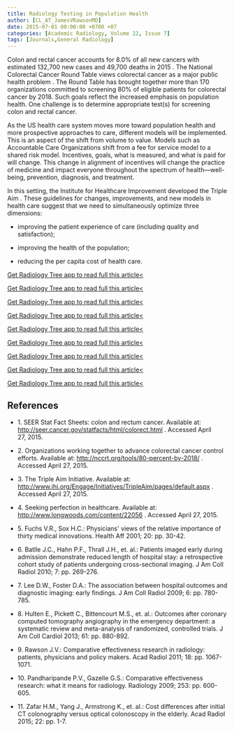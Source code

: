 ```yaml
---
title: Radiology Testing in Population Health
author: [CL_AT_JamesVRawsonMD]
date: 2015-07-01 00:00:00 +0700 +07
categories: [Academic Radiology, Volume 22, Issue 7]
tags: [Journals,General Radiology]
---
```

Colon and rectal cancer accounts for 8.0% of all new cancers with estimated 132,700 new cases and 49,700 deaths in 2015 . The National Colorectal Cancer Round Table views colorectal cancer as a major public health problem . The Round Table has brought together more than 170 organizations committed to screening 80% of eligible patients for colorectal cancer by 2018. Such goals reflect the increased emphasis on population health. One challenge is to determine appropriate test(s) for screening colon and rectal cancer.

As the US health care system moves more toward population health and more prospective approaches to care, different models will be implemented. This is an aspect of the shift from volume to value. Models such as Accountable Care Organizations shift from a fee for service model to a shared risk model. Incentives, goals, what is measured, and what is paid for will change. This change in alignment of incentives will change the practice of medicine and impact everyone throughout the spectrum of health—well-being, prevention, diagnosis, and treatment.

In this setting, the Institute for Healthcare Improvement developed the Triple Aim . These guidelines for changes, improvements, and new models in health care suggest that we need to simultaneously optimize three dimensions:

- improving the patient experience of care (including quality and satisfaction);

- improving the health of the population;

- reducing the per capita cost of health care.


[Get Radiology Tree app to read full this article<](https://clinicalpub.com/app)

[Get Radiology Tree app to read full this article<](https://clinicalpub.com/app)

[Get Radiology Tree app to read full this article<](https://clinicalpub.com/app)

[Get Radiology Tree app to read full this article<](https://clinicalpub.com/app)

[Get Radiology Tree app to read full this article<](https://clinicalpub.com/app)

[Get Radiology Tree app to read full this article<](https://clinicalpub.com/app)

[Get Radiology Tree app to read full this article<](https://clinicalpub.com/app)

[Get Radiology Tree app to read full this article<](https://clinicalpub.com/app)

[Get Radiology Tree app to read full this article<](https://clinicalpub.com/app)

## References

- 1\.  SEER Stat Fact Sheets: colon and rectum cancer. Available at:  http://seer.cancer.gov/statfacts/html/colorect.html  . Accessed April 27, 2015.


- 2\.  Organizations working together to advance colorectal cancer control efforts. Available at:  http://nccrt.org/tools/80-percent-by-2018/  . Accessed April 27, 2015.


- 3\.  The Triple Aim Initiative. Available at:  http://www.ihi.org/Engage/Initiatives/TripleAim/pages/default.aspx  . Accessed April 27, 2015.


- 4\.  Seeking perfection in healthcare. Available at:  http://www.longwoods.com/content/22056  . Accessed April 27, 2015.


- 5\. Fuchs V.R., Sox H.C.: Physicians' views of the relative importance of thirty medical innovations. Health Aff 2001; 20: pp. 30-42.


- 6\. Batlle J.C., Hahn P.F., Thrall J.H., et. al.: Patients imaged early during admission demonstrate reduced length of hospital stay: a retrospective cohort study of patients undergoing cross-sectional imaging. J Am Coll Radiol 2010; 7: pp. 269-276.


- 7\. Lee D.W., Foster D.A.: The association between hospital outcomes and diagnostic imaging: early findings. J Am Coll Radiol 2009; 6: pp. 780-785.


- 8\. Hulten E., Pickett C., Bittencourt M.S., et. al.: Outcomes after coronary computed tomography angiography in the emergency department: a systematic review and meta-analysis of randomized, controlled trials. J Am Coll Cardiol 2013; 61: pp. 880-892.


- 9\. Rawson J.V.: Comparative effectiveness research in radiology: patients, physicians and policy makers. Acad Radiol 2011; 18: pp. 1067-1071.


- 10\. Pandharipande P.V., Gazelle G.S.: Comparative effectiveness research: what it means for radiology. Radiology 2009; 253: pp. 600-605.


- 11\. Zafar H.M., Yang J., Armstrong K., et. al.: Cost differences after initial CT colonography versus optical colonoscopy in the elderly. Acad Radiol 2015; 22: pp. 1-7.